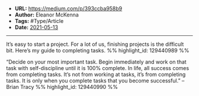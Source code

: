 - **URL:** https://medium.com/p/393ccba958b9
- **Author:** Eleanor McKenna
- **Tags:** #Type/Article
- **Date:** [2021-05-13](../_daily/2021-05-13.md)
---

It’s easy to start a project. For a lot of us, finishing projects is the difficult bit. Here’s my guide to completing tasks. %% highlight_id: 129440989 %%


“Decide on your most important task. Begin immediately and work on that task with self-discipline until it is 100% complete. In life, all success comes from completing tasks. It’s not from working at tasks, it’s from completing tasks. It is only when you complete tasks that you become successful.”
– Brian Tracy %% highlight_id: 129440990 %%

